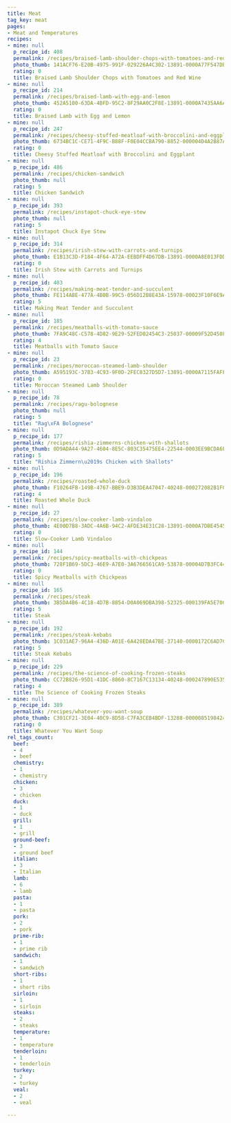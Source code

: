 ```yaml
---
title: Meat
tag_key: meat
pages:
- Meat and Temperatures
recipes:
- mine: null
  p_recipe_id: 408
  permalink: /recipes/braised-lamb-shoulder-chops-with-tomatoes-and-red-wine
  photo_thumb: 141ACF76-E20B-4975-991F-029226A4C302-13891-0000A77F547DB15F.jpg
  rating: 0
  title: Braised Lamb Shoulder Chops with Tomatoes and Red Wine
- mine: null
  p_recipe_id: 214
  permalink: /recipes/braised-lamb-with-egg-and-lemon
  photo_thumb: 452A5100-63DA-4BFD-95C2-8F29AA0C2F8E-13891-0000A7435AA6AEFD.jpg
  rating: 0
  title: Braised Lamb with Egg and Lemon
- mine: null
  p_recipe_id: 247
  permalink: /recipes/cheesy-stuffed-meatloaf-with-broccolini-and-eggplant
  photo_thumb: 6734BC1C-CE71-4F9C-B88F-F0E04CCBA790-8852-000004D4A2B87A77.jpg
  rating: 0
  title: Cheesy Stuffed Meatloaf with Broccolini and Eggplant
- mine: null
  p_recipe_id: 486
  permalink: /recipes/chicken-sandwich
  photo_thumb: null
  rating: 5
  title: Chicken Sandwich
- mine: null
  p_recipe_id: 393
  permalink: /recipes/instapot-chuck-eye-stew
  photo_thumb: null
  rating: 5
  title: Instapot Chuck Eye Stew
- mine: null
  p_recipe_id: 314
  permalink: /recipes/irish-stew-with-carrots-and-turnips
  photo_thumb: E1B13C3D-F184-4F64-A72A-EEBDFF4D67DB-13891-0000A8E013FDD867.jpg
  rating: 0
  title: Irish Stew with Carrots and Turnips
- mine: null
  p_recipe_id: 403
  permalink: /recipes/making-meat-tender-and-succulent
  photo_thumb: FE114ABE-477A-4B0B-99C5-056D12B8E43A-15978-00023F10F6E9A763.jpg
  rating: 5
  title: Making Meat Tender and Succulent
- mine: null
  p_recipe_id: 185
  permalink: /recipes/meatballs-with-tomato-sauce
  photo_thumb: 7FA9C48C-C578-4D82-9E29-52FED02454C3-25037-00009F52D450FA19.jpg
  rating: 4
  title: Meatballs with Tomato Sauce
- mine: null
  p_recipe_id: 23
  permalink: /recipes/moroccan-steamed-lamb-shoulder
  photo_thumb: A595193C-37B3-4C93-9F0D-2FEC8327D5D7-13891-0000A7115FAFFFF5.jpg
  rating: 0
  title: Moroccan Steamed Lamb Shoulder
- mine: null
  p_recipe_id: 78
  permalink: /recipes/ragu-bolognese
  photo_thumb: null
  rating: 5
  title: "Rag\xFA Bolognese"
- mine: null
  p_recipe_id: 177
  permalink: /recipes/rishia-zimmerns-chicken-with-shallots
  photo_thumb: 0D9ADA44-9A27-4604-8E5C-803C35475EE4-22544-0003EE9BCDA6FBC4.jpg
  rating: 5
  title: "Rishia Zimmern\u2019s Chicken with Shallots"
- mine: null
  p_recipe_id: 196
  permalink: /recipes/roasted-whole-duck
  photo_thumb: F10264FB-149B-4767-BBE9-D3B3DEA47047-40248-000272082B1F0C13.jpg
  rating: 4
  title: Roasted Whole Duck
- mine: null
  p_recipe_id: 27
  permalink: /recipes/slow-cooker-lamb-vindaloo
  photo_thumb: 4E00D7B8-3ADC-4A6B-94C2-AFDE34E31C28-13891-0000A7DBE4545D78.jpg
  rating: 0
  title: Slow-Cooker Lamb Vindaloo
- mine: null
  p_recipe_id: 144
  permalink: /recipes/spicy-meatballs-with-chickpeas
  photo_thumb: 728F1B69-5DC3-46E9-A7E0-3A6766561CA9-53878-00004D7B3FC443A9.jpg
  rating: 0
  title: Spicy Meatballs with Chickpeas
- mine: null
  p_recipe_id: 165
  permalink: /recipes/steak
  photo_thumb: 3B5DA4B6-4C18-4D7B-8854-D0A069DBA398-52325-000139FA5E70CF51.jpg
  rating: 5
  title: Steak
- mine: null
  p_recipe_id: 192
  permalink: /recipes/steak-kebabs
  photo_thumb: 1C031AE7-96A4-436D-A01E-6A428EDA47BE-37140-0000172C6AD7C0FB.jpg
  rating: 5
  title: Steak Kebabs
- mine: null
  p_recipe_id: 229
  permalink: /recipes/the-science-of-cooking-frozen-steaks
  photo_thumb: CC72B826-95D1-41DC-8860-8C7167C13134-40248-000247890E535D22.jpg
  rating: 4
  title: The Science of Cooking Frozen Steaks
- mine: null
  p_recipe_id: 389
  permalink: /recipes/whatever-you-want-soup
  photo_thumb: C301CF21-3E04-40C9-8D58-C7FA3CEB4BDF-13288-0000085198424F30.jpg
  rating: 0
  title: Whatever You Want Soup
rel_tags_count:
  beef:
  - 4
  - beef
  chemistry:
  - 1
  - chemistry
  chicken:
  - 3
  - chicken
  duck:
  - 1
  - duck
  grill:
  - 1
  - grill
  ground-beef:
  - 3
  - ground beef
  italian:
  - 3
  - Italian
  lamb:
  - 6
  - lamb
  pasta:
  - 1
  - pasta
  pork:
  - 2
  - pork
  prime-rib:
  - 1
  - prime rib
  sandwich:
  - 1
  - sandwich
  short-ribs:
  - 1
  - short ribs
  sirloin:
  - 1
  - sirloin
  steaks:
  - 2
  - steaks
  temperature:
  - 1
  - temperature
  tenderloin:
  - 1
  - tenderloin
  turkey:
  - 2
  - turkey
  veal:
  - 2
  - veal

---
```

